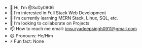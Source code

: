 - 👋 Hi, I’m @SuDy0906
- 👀 I’m interested in Full Stack Web Development
- 🌱 I’m currently learning MERN Stack, Linux, SQL, etc.
- 💞️ I’m looking to collaborate on Projects
- 📫 How to reach me email: imsuryadeepsingh0911@gmail.com
- 😄 Pronouns: He/Him
- ⚡ Fun fact: None

<!---
SuDy0906/SuDy0906 is a ✨ special ✨ repository because its `README.md` (this file) appears on your GitHub profile.
You can click the Preview link to take a look at your changes.
--->
